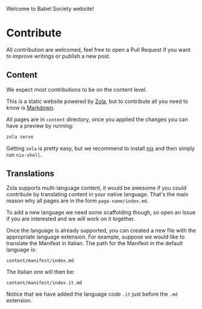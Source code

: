 Welcome to Babel Society website!


# Contribute

All contribution are welcomed, feel free to open a Pull Request if you want to improve writings or publish a new post.

## Content

We expect most contributions to be on the content level.

This is a static website powered by [Zola](https://www.getzola.org/), but to contribute all you need to know is [Markdown](https://www.markdownguide.org/).

All pages are in `content` directory, once you applied the changes you can have a preview by running:
```sh
zola serve
```

Getting `zola` is pretty easy, but we recommend to install [nix](https://nixos.org/explore.html) and then simply run `nix-shell`.


## Translations

Zola supports multi-language content, it would be awesome if you could contribute by translating content in your native language. That's the main reason why all pages are in the form `page-name/index.md`.

To add a new language we need some scaffolding though, so open an Issue if you are interested and we will work on it together.

Once the language is already supported, you can created a new file with the appropriate language extension. For example, suppose we would like to translate the Manifest in Italian. The path for the Manifest in the default language is:

```
content/manifest/index.md
```

The Italian one will then be:

```
content/manifest/index.it.md
```

Notice that we have added the language code `.it` just before the `.md` extension.
